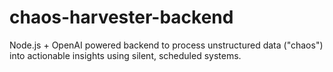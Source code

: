 # chaos-harvester-backend
Node.js + OpenAI powered backend to process unstructured data ("chaos") into actionable insights using silent, scheduled systems.
